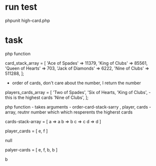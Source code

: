 # run test

phpunit high-card.php

# task

php function

card_stack_array = [
'Ace of Spades' => 11379,
'King of Clubs' => 85561,
'Queen of Hearts' => 703,
'Jack of Diamonds' => 6222,
'Nine of Clubs' => 511288,
];
- order of cards, don't care about the number, I return the number

players_cards_array = [
'Two of Spades',
'Six of Hearts,
'King of Clubs', - this is the highest cards
'Nine of Clubs',
];


php function - takes arguments - order-card-stack-sarry , player, cards - array, reutnr number which which resperents the higherst cards



cards-stack-array = [
  a => a
  b => b
  c => c
  d => d
]

player_cards = [
  e,
  f
]

null

palyer-cards = [
  e,
  f,
  b,
  b
]

b
